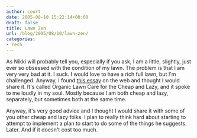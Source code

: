 ```yaml
---
author: court
date: 2005-08-10 15:22:14+00:00
draft: false
title: Lawn Zen
url: /blog/2005/08/10/lawn-zen/
categories:
- Tech
---
```


As Nikki will probably tell you, especially if you ask, I am a little, slightly, just ever so obsessed with the condition of my lawn.  The problem is that I am very very bad at it.  I suck.  I would love to have a rich full lawn, but I'm challenged.  Anyway, I found [this essay](http://www.richsoil.com/lawn/index.jsp) on the web and thought I would share it.  It's called Organic Lawn Care for the Cheap and Lazy, and it spoke to me loudly in my soul.  Mostly because I am both cheap and lazy, separately, but sometimes both at the same time.

Anyway, it's very good advice and I thought I would share it with some of you other cheap and lazy folks.  I plan to really think hard about starting to attempt to implement a plan to start to do some of the things he suggests.  Later.  And if it doesn't cost too much.
